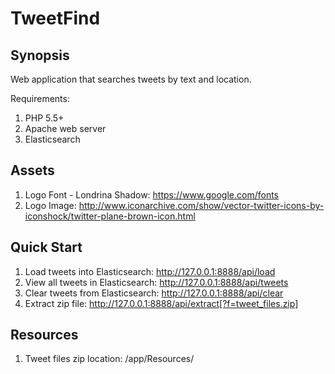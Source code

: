 TweetFind 
=========

## Synopsis

Web application that searches tweets by text and location.

Requirements: 

1. PHP 5.5+
2. Apache web server
3. Elasticsearch

## Assets

1. Logo Font - Londrina Shadow: https://www.google.com/fonts
2. Logo Image: http://www.iconarchive.com/show/vector-twitter-icons-by-iconshock/twitter-plane-brown-icon.html

## Quick Start


1. Load tweets into Elasticsearch: http://127.0.0.1:8888/api/load
2. View all tweets in Elasticsearch: http://127.0.0.1:8888/api/tweets
3. Clear tweets from Elasticsearch: http://127.0.0.1:8888/api/clear
4. Extract zip file: http://127.0.0.1:8888/api/extract[?f=tweet_files.zip]

## Resources
1. Tweet files zip location: /app/Resources/